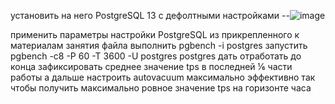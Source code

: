 установить на него PostgreSQL 13 с дефолтными настройками
--![image](https://user-images.githubusercontent.com/45406197/182200335-ca22768b-dcaa-4e68-beed-062836337e47.png)

применить параметры настройки PostgreSQL из прикрепленного к материалам занятия файла
выполнить pgbench -i postgres
запустить pgbench -c8 -P 60 -T 3600 -U postgres postgres
дать отработать до конца
зафиксировать среднее значение tps в последней ⅙ части работы
а дальше настроить autovacuum максимально эффективно
так чтобы получить максимально ровное значение tps на горизонте часа
